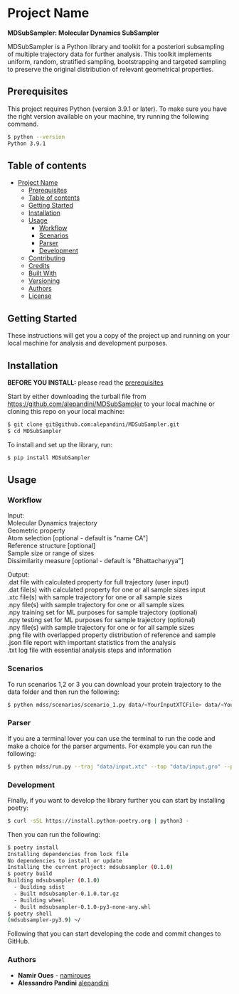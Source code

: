 # Project Name

**MDSubSampler: Molecular Dynamics SubSampler**

MDSubSampler is a Python library and toolkit for a posteriori subsampling of multiple trajectory data for further analysis. This toolkit implements uniform, random, stratified sampling, bootstrapping and targeted sampling to preserve the original distribution of relevant geometrical properties.

## Prerequisites

This project requires Python (version 3.9.1 or later). To make sure you have the right version available on your machine, try running the following command. 

```sh
$ python --version
Python 3.9.1
```

## Table of contents

- [Project Name](#project-name)
  - [Prerequisites](#prerequisites)
  - [Table of contents](#table-of-contents)
  - [Getting Started](#getting-started)
  - [Installation](#installation)
  - [Usage](#usage)
    - [Workflow](#workflow)
    - [Scenarios](#scenarios)
    - [Parser](#parser)
    - [Development](#development)
  - [Contributing](#contributing)
  - [Credits](#credits)
  - [Built With](#built-with)
  - [Versioning](#versioning)
  - [Authors](#authors)
  - [License](#license)

## Getting Started

These instructions will get you a copy of the project up and running on your local machine for analysis and development purposes. 

## Installation

**BEFORE YOU INSTALL:** please read the [prerequisites](#prerequisites)

Start by either downloading the turball file from https://github.com/alepandini/MDSubSampler to your local machine or cloning this repo on your local machine:

```sh
$ git clone git@github.com:alepandini/MDSubSampler.git
$ cd MDSubSampler
```

To install and set up the library, run:

```sh
$ pip install MDSubSampler
```

## Usage 

### Workflow

Input:
<br />Molecular Dynamics trajectory 
<br />Geometric property
<br />Atom selection [optional - default is "name CA"]
<br />Reference structure [optional] 
<br />Sample size or range of sizes
<br />Dissimilarity measure [optional - default is "Bhattacharyya"]

Output:
<br />.dat file with calculated property for full trajectory (user input)
<br />.dat file(s) with calculated property for one or all sample sizes input
<br />.xtc file(s) with sample trajectory for one or all sample sizes
<br />.npy file(s) with sample trajectory for one or all sample sizes 
<br />.npy training set for ML purposes for sample trajectory (optional)
<br />.npy testing set for ML purposes for sample trajectory (optional)
<br />.npy file(s) with sample trajectory for one or for all sample sizes 
<br />.png file with overlapped property distribution of reference and sample
<br />.json file report with important statistics from the analysis
<br />.txt log file with essential analysis steps and information

### Scenarios

To run scenarios 1,2 or 3 you can download your protein trajectory to the data folder and then run the following:

```sh
$ python mdss/scenarios/scenario_1.py data/<YourInputXTCFile> data/<YourInputPDBFile> <YourPrefix>
```

### Parser

If you are a terminal lover you can use the terminal to run the code and make a choice for the parser arguments. For example you can run the following:


```sh
$ python mdss/run.py --traj "data/input.xtc" --top "data/input.gro" --prefix "<YourPrefix>" --output-folder "data/results" --property='DistanceBetweenAtoms' --atom-selection='G55,P127' --sampler='BootstrappingSampler' --n-iterations=50 --size=11000 --dissimilarity='Bhattacharyya'
```

### Development

Finally, if you want to develop the library further you can start by installing poetry:

```sh
$ curl -sSL https://install.python-poetry.org | python3 -
```

Then you can run the following:

```sh
$ poetry install
Installing dependencies from lock file
No dependencies to install or update
Installing the current project: mdsubsampler (0.1.0)
$ poetry build
Building mdsubsampler (0.1.0)
  - Building sdist
  - Built mdsubsampler-0.1.0.tar.gz
  - Building wheel
  - Built mdsubsampler-0.1.0-py3-none-any.whl
$ poetry shell
(mdsubsampler-py3.9) ~/
```
Following that you can start developing the code and commit changes to GitHub. 

### Authors

* **Namir Oues** - [namiroues](https://github.com/namiroues)
* **Alessandro Pandini** [alepandini](https://github.com/alepandini)


